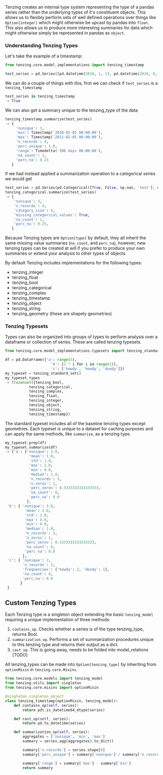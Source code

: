 Tenzing creates an internal type system representing the type of a pandas series rather than the underlying types of it's constituent objects. This allows us to flexibly perform sets of well defined operations over things like `Option[integer]` which might otherwise be upcast by pandas into `float`. This also allows us to produce more interesting summaries for data  which might otherwise simply be represented in pandas as `object`.

### Understanding Tenzing Types
Let's take the example of a timestamp:

```python
from tenzing.core.model_implementations import tenzing_timestamp

test_series = pd.Series([pd.datetime(2010, 1, 1), pd.datetime(2010, 8, 2), pd.datetime(2011, 2, 1), np.nan])
```

We can do a couple of things with this, first we can check if `test_series` is a `tenzing_timestamp`

```python
test_series in tenzing_timestamp
-> True
```

We can also get a summary unique to the tenzing_type of the data

```python
tenzing_timestamp.summarize(test_series)
-> {
	 'nunique': 3,
 	 'min': Timestamp('2010-01-01 00:00:00'),
 	 'max': Timestamp('2011-02-01 00:00:00'),
	 'n_records': 4,
	 'perc_unique': 1.0,
	 'range': Timedelta('396 days 00:00:00'),
	 'na_count': 1,
	 'perc_na': 0.25
   }
```

If we had instead applied a summarization operation to a categorical series we would get

```python
test_series = pd.Series(pd.Categorical([True, False, np.nan, 'test'], categories=[True, False, 'test', 'missing']))
tenzing_categorical.summarize(test_series)
-> {
    'nunique': 3,
    'n_records': 4,
    'category_size': 4,
    'missing_categorical_values': True,
    'na_count': 1,
    'perc_na': 0.25,
   }
```

Because Tenzing types are `Option[type]` by default, they all inherit the same missing value summaries (`na_count`, and `perc_na`), however, new tenzing types can be created at will if you prefer to produce your own summaries or extend your analysis to other types of objects.

By default Tenzing includes implementations for the following types:

* tenzing_integer
* tenzing_float
* tenzing_bool
* tenzing_categorical
* tenzing_complex
* tenzing_timestamp
* tenzing_object
* tenzing_string
* tenzing_geometry (these are shapely geometries)

### Tenzing Typesets

Types can also be organized into groups of types to perform analysis over a dataframe or collection of series. These are called tenzing typesets.

```python
from tenzing.core.model_implementations.typesets import tenzing_standard

df = pd.DataFrame({'a': range(3),
			         'b': [2 * i for i in range(3)],
			         'c': ['howdy', 'howdy', 'doody']})
my_typeset = tenzing_standard_set()
my_typeset.types
-> frozenset({tenzing_bool,
           tenzing_categorical,
           tenzing_complex,
           tenzing_float,
           tenzing_integer,
           tenzing_object,
           tenzing_string,
           tenzing_timestamp})
```

The standard typeset includes all of the baseline tenzing types except geometries. Each typeset is unique to a dataset for caching purposes and can apply the same methods, like `summarize`, as a tenzing type.

```python
my_typeset.prep(df)
my_typeset.summarize(df)
-> {'a': {'nunique': 3.0,
		   'mean': 1.0,
		   'std': 1.0,
		   'max': 2.0,
  		   'min': 0.0,
		   'median': 1.0,
		   'n_records': 3,
		   'n_zeros': 1,
		   'perc_zeros': 0.3333333333333333,
		   'na_count': 0,
		   'perc_na': 0.0
		  },
 'b': { 'nunique': 3.0,
		 'mean': 2.0,
		 'std': 2.0,
		 'max': 4.0,
		 'min': 0.0,
		 'median': 2.0,
		 'n_records': 3,
		 'n_zeros': 1,
		 'perc_zeros': 0.3333333333333333,
		 'na_count': 0,
		 'perc_na': 0.0
		},
 'c': { 'nunique': 2,
        'n_records': 3,
        'frequencies': {'howdy': 2, 'doody': 1},
        'na_count': 0,
        'perc_na': 0.0
       }
 }


```

## Custom Tenzing Types


Each Tenzing type is a singleton object extending the basic `tenzing_model` requiring a unique implementation of three methods:

1. `contains_op`. Checks whether a series is of the type tenzing_type, returns Bool.
2. `summarization_op`. Performs a set of summarization procedures unique to this tenzing type and returns their output as a dict.
3. `cast_op`. This is going away, needs to be folded into model_relations [TODO]


All tenzing_types can be made into `Option[tenzing_type]` by inheriting from `optionMixin` in `tenzing.core.Mixins`.

```python
from tenzing.core.models import tenzing_model
from tenzing.utils import singleton
from tenzing.core.mixins import optionMixin

@singleton.singleton_object
class tenzing_timestamp(optionMixin, tenzing_model):
    def contains_op(self, series):
        return pdt.is_datetime64_dtype(series)

    def cast_op(self, series):
        return pd.to_datetime(series)

    def summarization_op(self, series):
        aggregates = ['nunique', 'min', 'max']
        summary = series.agg(aggregates).to_dict()

        summary['n_records'] = series.shape[0]
        summary['perc_unique'] = summary['nunique'] / summary['n_records']

        summary['range'] = summary['max'] - summary['min']
        return summary
```
